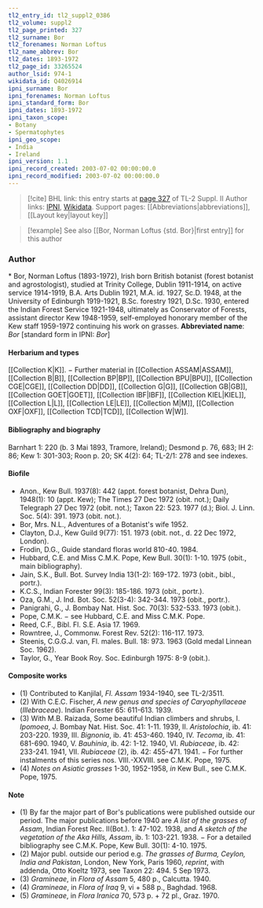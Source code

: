 ```yaml
---
tl2_entry_id: tl2_suppl2_0386
tl2_volume: suppl2
tl2_page_printed: 327
tl2_surname: Bor
tl2_forenames: Norman Loftus
tl2_name_abbrev: Bor
tl2_dates: 1893-1972
tl2_page_id: 33265524
author_lsid: 974-1
wikidata_id: Q4026914
ipni_surname: Bor
ipni_forenames: Norman Loftus
ipni_standard_form: Bor
ipni_dates: 1893-1972
ipni_taxon_scope: 
- Botany
- Spermatophytes
ipni_geo_scope: 
- India
- Ireland
ipni_version: 1.1
ipni_record_created: 2003-07-02 00:00:00.0
ipni_record_modified: 2003-07-02 00:00:00.0
---
```


> [!cite] BHL link: this entry starts at [page 327](https://www.biodiversitylibrary.org/page/33265524) of TL-2 Suppl. II
> Author links: [IPNI](https://www.ipni.org/a/974-1), [Wikidata](https://www.wikidata.org/wiki/Q4026914). Support pages: [[Abbreviations|abbreviations]], [[Layout key|layout key]]

> [!example] See also [[Bor, Norman Loftus {std. Bor}|first entry]] for this author

### Author

\* Bor, Norman Loftus (1893-1972), Irish born British botanist (forest botanist and agrostologist), studied at Trinity College, Dublin 1911-1914, on active service 1914-1919, B.A. Arts Dublin 1921, M.A. id. 1927, Sc.D. 1948, at the University of Edinburgh 1919-1921, B.Sc. forestry 1921, D.Sc. 1930, entered the Indian Forest Service 1921-1948, ultimately as Conservator of Forests, assistant director Kew 1948-1959, self-employed honorary member of the Kew staff 1959-1972 continuing his work on grasses. 
**Abbreviated name**: *Bor* \[standard form in IPNI: *Bor*\]

#### Herbarium and types

[[Collection K|K]]. − Further material in [[Collection ASSAM|ASSAM]], [[Collection B|B]], [[Collection BP|BP]], [[Collection BPU|BPU]], [[Collection CGE|CGE]], [[Collection DD|DD]], [[Collection G|G]], [[Collection GB|GB]], [[Collection GOET|GOET]], [[Collection IBF|IBF]], [[Collection KIEL|KIEL]], [[Collection L|L]], [[Collection LE|LE]], [[Collection M|M]], [[Collection OXF|OXF]], [[Collection TCD|TCD]], [[Collection W|W]].

#### Bibliography and biography

Barnhart 1: 220 (b. 3 Mai 1893, Tramore, Ireland); Desmond p. 76, 683; IH 2: 86; Kew 1: 301-303; Roon p. 20; SK 4(2): 64; TL-2/1: 278 and see indexes.

#### Biofile

- Anon., Kew Bull. 1937(8): 442 (appt. forest botanist, Dehra Dun), 1948(1): 10 (appt. Kew); The Times 27 Dec 1972 (obit. not.); Daily Telegraph 27 Dec 1972 (obit. not.); Taxon 22: 523. 1977 (d.); Biol. J. Linn. Soc. 5(4): 391. 1973 (obit. not.).
- Bor, Mrs. N.L., Adventures of a Botanist's wife 1952.
- Clayton, D.J., Kew Guild 9(77): 151. 1973 (obit. not., d. 22 Dec 1972, London).
- Frodin, D.G., Guide standard floras world 810-40. 1984.
- Hubbard, C.E. and Miss C.M.K. Pope, Kew Bull. 30(1): 1-10. 1975 (obit., main bibliography).
- Jain, S.K., Bull. Bot. Survey India 13(1-2): 169-172. 1973 (obit., bibl., portr.).
- K.C.S., Indian Forester 99(3): 185-186. 1973 (obit., portr.).
- Oza, G.M., J. Ind. Bot. Soc. 52(3-4): 342-344. 1973 (obit., portr.).
- Panigrahi, G., J. Bombay Nat. Hist. Soc. 70(3): 532-533. 1973 (obit.).
- Pope, C.M.K. − see Hubbard, C.E. and Miss C.M.K. Pope.
- Reed, C.F., Bibl. Fl. S.E. Asia 17. 1969.
- Rowntree, J., Commonw. Forest Rev. 52(2): 116-117. 1973.
- Steenis, C.G.G.J. van, Fl. males. Bull. 18: 973. 1963 (Gold medal Linnean Soc. 1962).
- Taylor, G., Year Book Roy. Soc. Edinburgh 1975: 8-9 (obit.).

#### Composite works

- (1) Contributed to Kanjilal, *Fl. Assam* 1934-1940, see TL-2/3511.
- (2) With C.E.C. Fischer, *A new genus and species of Caryophyllaceae* (*Illebraceae*). Indian Forester 65: 611-613. 1939.
- (3) With M.B. Raizada, Some beautiful Indian climbers and shrubs, I. *Ipomoea*, J. Bombay Nat. Hist. Soc. 41: 1-11. 1939, II. *Aristolochia*, ib. 41: 203-220. 1939, III. *Bignonia*, ib. 41: 453-460. 1940, IV. *Tecoma*, ib. 41: 681-690. 1940, V. *Bauhinia*, ib. 42: 1-12. 1940, VI. *Rubiaceae*, ib. 42: 233-241. 1941, VII. *Rubiaceae* (2), ib. 42: 455-471. 1941. − For further instalments of this series nos. VIII.-XXVIII. see C.M.K. Pope, 1975.
- (4) *Notes on Asiatic grasses* 1-30, 1952-1958, *in* Kew Bull., see C.M.K. Pope, 1975.

#### Note

- (1) By far the major part of Bor's publications were published outside our period. The major publications before 1940 are *A list of the grasses of Assam*, Indian Forest Rec. II(Bot.). 1: 47-102. 1938, and *A sketch of the vegetation of the Aka Hills, Assam*, ib. 1: 103-221. 1938. − For a detailed bibliography see C.M.K. Pope, Kew Bull. 30(1): 4-10. 1975.
- (2) Major publ. outside our period e.g. *The grasses of Burma, Ceylon, India and Pakistan*, London, New York, Paris 1960, *reprint*, with addenda, Otto Koeltz 1973, see Taxon 22: 494. 5 Sep 1973.
- (3) *Gramineae*, in *Flora of Assam* 5, 480 p., Calcutta. 1940.
- (4) *Gramineae*, in *Flora of Iraq* 9, vi + 588 p., Baghdad. 1968.
- (5) *Gramineae*, in *Flora Iranica* 70, 573 p. + 72 pl., Graz. 1970.

